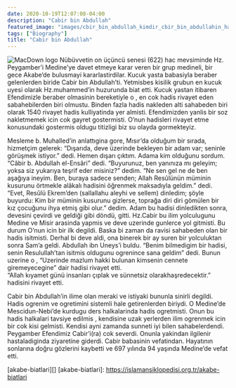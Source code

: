 ```yaml
---
date: 2020-10-19T12:07:08-04:00
description: "Cabir bin Abdullah"
featured_image: "images/cbir_bin_abdullah_kimdir_cbir_bin_abdullahin_hayati_h88171_50a54.jpg"
tags: ["Biography"]
title: "Cabir bin Abdullah"
---
```




![MacDown logo](/Users/imac/Desktop/cbir_bin_abdullah_kimdir_cbir_bin_abdullahin_hayati_h88171_50a54.jpg)
Nübüvvetin on üçüncü senesi (622) hac mevsiminde Hz. Peygamber’i Medine’ye davet etmeye karar veren bir grup medineli, bir gece Akabe‘de 
bulusmayi kararlastirdilar. Kucuk yasta babasiyla beraber gelenlerden biride Cabir bin Abdullah’ti. Yetmisbes kisilik grubun en kucuk uyesi olarak Hz.muhammed’in huzurunda biat etti. Kucuk yastan itibaren Efendimizle beraber olmasinin bereketiyle o , en cok hadis rivayet eden sabahebilerden biri olmustu. Binden fazla hadis nakleden alti sahabeden biri olarak 1540 rivayet hadis kulliyatinda yer almisti. Efendimizden yanlis bir soz nakletmemek icin cok gayret gostermisti. O’nun hadisleri rivayet etme konusundaki gostermis oldugu titizligi biz su olayda gormekteyiz.

Mesleme b. Muhalled’in anlattıgina gore, Mısır’da olduğum bir sırada, hizmetçim gelerek: “Dışarıda, deve üzerinde bekleyen bir adam var; seninle görüşmek istiyor.” dedi. Hemen dışarı çıktım. Adama kim olduğunu sordum. “Câbir b. Abdullah el-Ensâri” dedi. “Buyurunuz, ben yanınıza mı geleyim; yoksa siz yukarıya teşrif eder misiniz?” dedim. “Ne sen gel ne de ben aşağıya ineyim. Ben, buraya sadece senden; Allah Resûlünün müminin kusurunu örtmekle alâkalı hadisini öğrenmek maksadıyla geldim.” dedi. 
“Evet, Resûlü Ekrem’den (sallallahu aleyhi ve sellem) dinledim; şöyle buyurdu: Kim bir müminin kusurunu gizlerse, toprağa diri diri gömülen bir kız çocuğunu ihya etmiş gibi olur.” dedim. Adam bu hadisi dinledikten sonra, devesini çevirdi ve geldiği gibi döndü, gitti.
Hz.Cabir bu ilim yolculugunu Medine ve Misir arasinda yapmis ve deve uzerinde gunlerce yol gitmisti. Bu durum O’nun icin bir ilk degildi. Baska bi zaman da ravisi sahabeden olan bir hadis isitmisti. Derhal bi deve aldi, ona binerek bir ay suren bir yolculuktan sonra Sam’a geldi. Abdullah ibn Uneys’i buldu. “Benim bilmedigim bir hadisi, senin Resulullah’tan isitmis oldugunu ogrenince sana geldim” dedi. Bunun uzerine o , 
“Uzerinde mazlum hakki bulunan kimsenin cennete giremeyecegine” dair hadisi rivayet etti.
“Allah kıyamet günü insanları çıplak ve sünnetsiz olarakhaşredecektir.” hadisini rivayet etti.

Cabir bin Abdullah’in ilime olan meraki ve istiyaki bununla sinirli degildi. Hadis ogrenim ve ogretimini sistemli hale getirenlerden biriydi. O Medine’de Mescidun-Nebi’de kurdugu ders halkalarinda hadis ogretmisti. Onun bu hadis halkalari tavsiye edilmis , kendisine uzak yerlerden  ilim ogrenmek icin bir cok kisi gelmisti. Kendisi ayni zamanda sunneti iyi bilen sahabelerdendi. 
Peygamber Efendimiz Cabir’i(ra) cok severdi. Onunla yakindan ilgilenir hastaladiginda ziyaretine giderdi. Cabir babasinin vefatindan. 
Hayatının sonlarına doğru gözlerini kaybetti ve 697 yılında 94 yaşında Medine’de vefat etti.

[akabe-biatlari][]
[akabe-biatlari]: https://islamansiklopedisi.org.tr/akabe-biatlari
